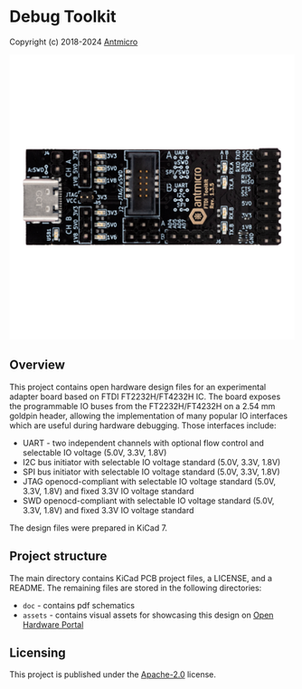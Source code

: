 # Debug Toolkit

Copyright (c) 2018-2024 [Antmicro](https://www.antmicro.com)

![visualization](assets/previews/orthoT_photo.png)

## Overview

This project contains open hardware design files for an experimental adapter board based on FTDI FT2232H/FT4232H IC.
The board exposes the programmable IO buses from the FT2232H/FT4232H on a 2.54 mm goldpin header, allowing the implementation of many popular IO interfaces which are useful during hardware debugging.
Those interfaces include:

* UART - two independent channels with optional flow control and selectable IO voltage (5.0V, 3.3V, 1.8V) 
* I2C bus initiator with selectable IO voltage standard (5.0V, 3.3V, 1.8V)
* SPI bus initiator with selectable IO voltage standard (5.0V, 3.3V, 1.8V)
* JTAG openocd-compliant with selectable IO voltage standard (5.0V, 3.3V, 1.8V) and fixed 3.3V IO voltage standard
* SWD openocd-compliant with selectable IO voltage standard (5.0V, 3.3V, 1.8V) and fixed 3.3V IO voltage standard

The design files were prepared in KiCad 7.

## Project structure

The main directory contains KiCad PCB project files, a LICENSE, and a README.
The remaining files are stored in the following directories:

* `doc` - contains pdf schematics
* `assets` - contains visual assets for showcasing this design on [Open Hardware Portal](https://openhardware.antmicro.com/boards/debug-toolkit)

## Licensing

This project is published under the [Apache-2.0](LICENSE) license.
